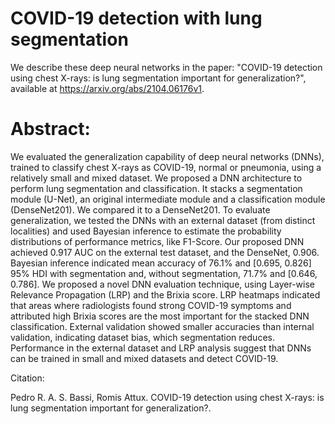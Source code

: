# COVID-19 detection with lung segmentation
 We describe these deep neural networks in the paper: "COVID-19 detection using chest X-rays: is lung segmentation important for generalization?",
 available at https://arxiv.org/abs/2104.06176v1.

# Abstract: 
We evaluated the generalization capability of deep neural networks (DNNs), trained to classify chest X-rays as COVID-19, normal or pneumonia, using a relatively small and mixed dataset.
We proposed a DNN architecture to perform lung segmentation and classification. It stacks a segmentation module (U-Net), an original intermediate module and a classification module (DenseNet201). We compared it to a DenseNet201.
To evaluate generalization, we tested the DNNs with an external dataset (from distinct localities) and used Bayesian inference to estimate the probability distributions of performance metrics, like F1-Score.
Our proposed DNN achieved 0.917 AUC on the external test dataset, and the DenseNet, 0.906. Bayesian inference indicated mean accuracy of 76.1% and [0.695, 0.826] 95% HDI with segmentation and, without segmentation, 71.7% and [0.646, 0.786].
We proposed a novel DNN evaluation technique, using Layer-wise Relevance Propagation (LRP) and the Brixia score. LRP heatmaps indicated that areas where radiologists found strong COVID-19 symptoms and attributed high Brixia scores are the most important for the stacked DNN classification.
External validation showed smaller accuracies than internal validation, indicating dataset bias, which segmentation reduces. Performance in the external dataset and LRP analysis suggest that DNNs can be trained in small and mixed datasets and detect COVID-19.

Citation: 

Pedro R. A. S. Bassi, Romis Attux. COVID-19 detection using chest X-rays: is lung segmentation important for generalization?.

